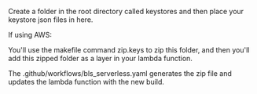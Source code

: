 
Create a folder in the root directory called keystores and then place your keystore json files in here.

If using AWS:

You'll use the makefile command zip.keys to zip this folder, and then you'll add this zipped folder as 
a layer in your lambda function.

The .github/workflows/bls_serverless.yaml generates the zip file and updates the lambda function with the new build.